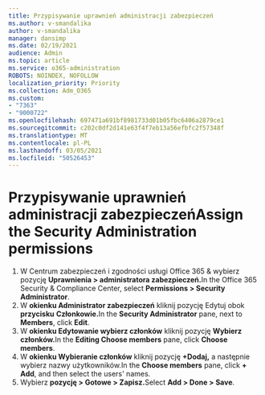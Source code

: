 ```yaml
---
title: Przypisywanie uprawnień administracji zabezpieczeń
ms.author: v-smandalika
author: v-smandalika
manager: dansimp
ms.date: 02/19/2021
audience: Admin
ms.topic: article
ms.service: o365-administration
ROBOTS: NOINDEX, NOFOLLOW
localization_priority: Priority
ms.collection: Adm_O365
ms.custom:
- "7363"
- "9000722"
ms.openlocfilehash: 697471a691bf8981733d01b05fbc6406a2879ce1
ms.sourcegitcommit: c202c0df2d141e63f4f7eb13a56efbfc2f57348f
ms.translationtype: MT
ms.contentlocale: pl-PL
ms.lasthandoff: 03/05/2021
ms.locfileid: "50526453"
---
```

# <a name="assign-the-security-administration-permissions"></a><span data-ttu-id="407bd-102">Przypisywanie uprawnień administracji zabezpieczeń</span><span class="sxs-lookup"><span data-stu-id="407bd-102">Assign the Security Administration permissions</span></span>

1. <span data-ttu-id="407bd-103">W Centrum zabezpieczeń i zgodności usługi Office 365 & wybierz pozycję **Uprawnienia > administratora zabezpieczeń.**</span><span class="sxs-lookup"><span data-stu-id="407bd-103">In the Office 365 Security & Compliance Center, select **Permissions > Security Administrator**.</span></span>
2. <span data-ttu-id="407bd-104">W **okienku Administrator zabezpieczeń** kliknij pozycję Edytuj obok **przycisku** **Członkowie.**</span><span class="sxs-lookup"><span data-stu-id="407bd-104">In the **Security Administrator** pane, next to **Members**, click **Edit**.</span></span>
3. <span data-ttu-id="407bd-105">W **okienku Edytowanie wybierz członków** kliknij pozycję **Wybierz członków.**</span><span class="sxs-lookup"><span data-stu-id="407bd-105">In the **Editing Choose members** pane, click **Choose members**.</span></span>
4. <span data-ttu-id="407bd-106">W **okienku Wybieranie członków** kliknij pozycję **+Dodaj,** a następnie wybierz nazwy użytkowników.</span><span class="sxs-lookup"><span data-stu-id="407bd-106">In the **Choose members** pane, click **+ Add**, and then select the users' names.</span></span>
5. <span data-ttu-id="407bd-107">Wybierz **pozycję > Gotowe > Zapisz.**</span><span class="sxs-lookup"><span data-stu-id="407bd-107">Select **Add > Done > Save**.</span></span>

